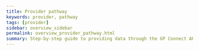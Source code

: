 ```yaml
---
title: Provider pathway
keywords: provider, pathway
tags: [provider]
sidebar: overview_sidebar
permalink: overview_provider_pathway.html
summary: Step-by-step guide to providing data through the GP Connect API
---
```

<Add text here......>

